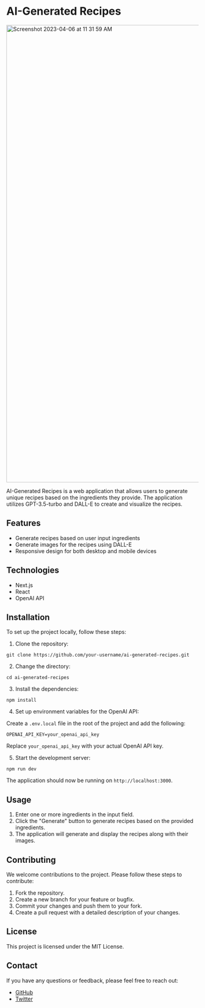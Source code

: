 # AI-Generated Recipes

<img width="1195" alt="Screenshot 2023-04-06 at 11 31 59 AM" src="https://user-images.githubusercontent.com/58315812/230238492-7d6993ab-1b7d-40c8-9ad5-f4b2e6096be7.png">


AI-Generated Recipes is a web application that allows users to generate unique recipes based on the ingredients they provide. The application utilizes GPT-3.5-turbo and DALL-E to create and visualize the recipes.

## Features

- Generate recipes based on user input ingredients
- Generate images for the recipes using DALL-E
- Responsive design for both desktop and mobile devices

## Technologies

- Next.js
- React
- OpenAI API

## Installation

To set up the project locally, follow these steps:

1. Clone the repository:

```
git clone https://github.com/your-username/ai-generated-recipes.git
```

2. Change the directory:

```
cd ai-generated-recipes
```

3. Install the dependencies:

```
npm install
```

4. Set up environment variables for the OpenAI API:

Create a `.env.local` file in the root of the project and add the following:

```
OPENAI_API_KEY=your_openai_api_key
```

Replace `your_openai_api_key` with your actual OpenAI API key.

5. Start the development server:

```
npm run dev
```

The application should now be running on `http://localhost:3000`.

## Usage

1. Enter one or more ingredients in the input field.
2. Click the "Generate" button to generate recipes based on the provided ingredients.
3. The application will generate and display the recipes along with their images.

## Contributing

We welcome contributions to the project. Please follow these steps to contribute:

1. Fork the repository.
2. Create a new branch for your feature or bugfix.
3. Commit your changes and push them to your fork.
4. Create a pull request with a detailed description of your changes.

## License

This project is licensed under the MIT License.

## Contact

If you have any questions or feedback, please feel free to reach out:

- [GitHub](https://github.com/tausani-ah-chong)
- [Twitter](https://twitter.com/tausani93)
